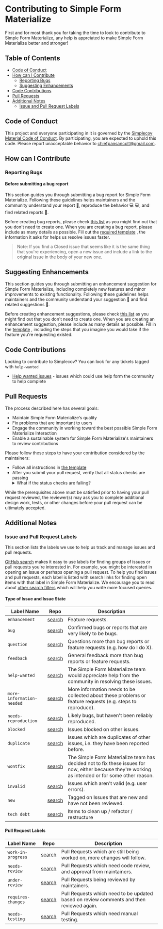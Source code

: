 # Contributing to Simple Form Materialize

First and for most thank you for taking the time to look to contribute to
Simple Form Materialize, any help is apprciated to make Simple Form Materialize better
and stronger!

## Table of Contents

- [Code of Conduct](#code-of-conduct)
- [How can I Contribute](#how-can-i-contribute)
  - [Reporting Bugs](#reporting-bugs)
  - [Suggesting Enhancements](#suggesting-enhancements)
- [Code Contributions](#code-contributions)
- [Pull Requests](#pull-requests)
- [Additional Notes](#additional-notes)
  - [Issue and Pull Request Labels](#issue-and-pull-request-labels)

## Code of Conduct

This project and everyone participating in it is governed by the [Simplecov
Material Code of Conduct](https://github.com/chiefpansancolt/simple_form_materialize/blob/master/CODE_OF_CONDUCT.md).
By participating, you are expected to uphold this code. Please report
unacceptable behavior to chiefpansancolt@gmail.com.

## How can I Contribute

### Reporting Bugs

#### Before submitting a bug report

This section guides you through submitting a bug report for Simple Form Materialize.
Following these guidelines helps maintainers and the community understand your
report 📝, reproduce the behavior 💻 💻, and find related reports 🔎.

Before creating bug reports, please check [this list](https://github.com/chiefpansancolt/simple_form_materialize/issues?q=is%3Aopen+is%3Aissue+label%3Abug)
as you might find out that you don't need to create one. When you are creating
a bug report, please include as many details as possible. Fill out the
[required template](https://github.com/chiefpansancolt/simple_form_materialize/blob/master/.github/ISSUE_TEMPLATE/bug_report.md)
, the information it asks for helps us resolve issues faster.

> Note: If you find a Closed issue that seems like it is the same thing that you're experiencing, open a new issue and include a link to the original issue in the body of your new one.

## Suggesting Enhancements

This section guides you through submitting an enhancement suggestion for
Simple Form Materialize, including completely new features and minor improvements to
existing functionality. Following these guidelines helps maintainers and the
community understand your suggestion 📝 and find related suggestions 🔎.

Before creating enhancement suggestions, please check [this list](https://github.com/chiefpansancolt/simple_form_materialize/issues?q=is%3Aopen+is%3Aissue+label%3Aenhancement)
as you might find out that you don't need to create one. When you are creating
an enhancement suggestion, please include as many details as possible. Fill in
the [template](https://github.com/chiefpansancolt/simple_form_materialize/blob/master/.github/ISSUE_TEMPLATE/feature-request.md)
, including the steps that you imagine you would take if the feature you're
requesting existed.

## Code Contributions

Looking to contribute to Simplecov? You can look for any tickets tagged with `help-wanted`

- [Help wanted issues](https://github.com/chiefpansancolt/simple_form_materialize/issues?q=is%3Aopen+is%3Aissue+label%3A%22help+wanted%22) - issues which could use help form the community to help complete

## Pull Requests

The process described here has several goals:

- Maintain Simple Form Materialize's quality
- Fix problems that are important to users
- Engage the community in working toward the best possible Simple Form Materialize Interaction
- Enable a sustainable system for Simple Form Materialize's maintainers to review contributions

Please follow these steps to have your contribution considered by the maintainers:

- Follow all instructions in [the template](https://github.com/chiefpansancolt/simple_form_materialize/blob/master/.github/PULL_REQUEST_TEMPLATE.md)
- After you submit your pull request, verify that all status checks are passing<details><summary>What if the status checks are failing?</summary>If a status check is failing, and you believe that the failure is unrelated to your change, please leave a comment on the pull request explaining why you believe the failure is unrelated. A maintainer will re-run the status check for you. If we conclude that the failure was a false positive, then we will open an issue to track that problem with our status check suite.</details>

While the prerequisites above must be satisfied prior to having your pull request reviewed, the reviewer(s) may ask you to complete additional design work, tests, or other changes before your pull request can be ultimately accepted.

## Additional Notes

### Issue and Pull Request Labels

This section lists the labels we use to help us track and manage issues and pull requests.

[GitHub search](https://help.github.com/articles/searching-issues/) makes it easy to use labels for finding groups of issues or pull requests you're interested in. For example, you might be interested in opening an Issue or perhaps opening a pull request. To help you find issues and pull requests, each label is listed with search links for finding open items with that label in Simple Form Materialize. We  encourage you to read about [other search filters](https://help.github.com/articles/searching-issues/) which will help you write more focused queries.

#### Type of Issue and Issue State

| Label Name | Repo |  Description |
| --- | --- | --- |
| `enhancement` | [search][search-simple_form_materialize-label-enhancement] | Feature requests. |
| `bug` | [search][search-simple_form_materialize-label-bug] | Confirmed bugs or reports that are very likely to be bugs. |
| `question` | [search][search-simple_form_materialize-label-question] | Questions more than bug reports or feature requests (e.g. how do I do X). |
| `feedback` | [search][search-simple_form_materialize-label-feedback] | General feedback more than bug reports or feature requests. |
| `help-wanted` | [search][search-simple_form_materialize-label-help-wanted] | The Simple Form Materialize team would appreciate help from the community in resolving these issues. |
| `more-information-needed` | [search][search-simple_form_materialize-label-more-information-needed] | More information needs to be collected about these problems or feature requests (e.g. steps to reproduce). |
| `needs-reproduction` | [search][search-simple_form_materialize-label-needs-reproduction] | Likely bugs, but haven't been reliably reproduced. |
| `blocked` | [search][search-simple_form_materialize-label-blocked] | Issues blocked on other issues. |
| `duplicate` | [search][search-simple_form_materialize-label-duplicate] | Issues which are duplicates of other issues, i.e. they have been reported before. |
| `wontfix` | [search][search-simple_form_materialize-label-wontfix] | The Simple Form Materialize team has decided not to fix these issues for now, either because they're working as intended or for some other reason. |
| `invalid` | [search][search-simple_form_materialize-label-invalid] | Issues which aren't valid (e.g. user errors). |
| `new` | [search][search-simple_form_materialize-label-new] | Tagged on Issues that are new and have not been reviewed. |
| `tech debt` | [search][search-simple_form_materialize-label-tech-debt] | Items to clean up / refactor / restructure |

#### Pull Request Labels

| Label Name | Repo | Description
| --- | --- | --- |
| `work-in-progress` | [search][search-simple_form_materialize-label-work-in-progress] | Pull Requests which are still being worked on, more changes will follow. |
| `needs-review` | [search][search-simple_form_materialize-label-needs-review] | Pull Requests which need code review, and approval from maintainers. |
| `under-review` | [search][search-simple_form_materialize-label-under-review] | Pull Requests being reviewed by maintainers. |
| `requires-changes` | [search][search-simple_form_materialize-label-requires-changes] | Pull Requests which need to be updated based on review comments and then reviewed again. |
| `needs-testing` | [search][search-simple_form_materialize-label-needs-testing] | Pull Requests which need manual testing. |

[search-simple_form_materialize-label-enhancement]: https://github.com/chiefpansancolt/simple_form_materialize/issues?q=is%3Aopen+is%3Aissue+label%3Aenhancement
[search-simple_form_materialize-label-bug]: https://github.com/chiefpansancolt/simple_form_materialize/issues?q=is%3Aopen+is%3Aissue+label%3Abug
[search-simple_form_materialize-label-question]: https://github.com/chiefpansancolt/simple_form_materialize/issues?q=is%3Aopen+is%3Aissue+label%3Aquestion
[search-simple_form_materialize-label-feedback]: https://github.com/chiefpansancolt/simple_form_materialize/issues?q=is%3Aopen+is%3Aissue+label%3Afeedback
[search-simple_form_materialize-label-help-wanted]: https://github.com/chiefpansancolt/simple_form_materialize/issues?q=is%3Aopen+is%3Aissue+label%3A%22help+wanted%22
[search-simple_form_materialize-label-more-information-needed]: https://github.com/chiefpansancolt/simple_form_materialize/issues?q=is%3Aopen+is%3Aissue+label%3A%22more+information+needed%22
[search-simple_form_materialize-label-needs-reproduction]: https://github.com/chiefpansancolt/simple_form_materialize/issues?q=is%3Aopen+is%3Aissue+label%3A%22needs+reproduction%22
[search-simple_form_materialize-label-blocked]: https://github.com/chiefpansancolt/simple_form_materialize/issues?q=is%3Aopen+is%3Aissue+label%3Ablocked
[search-simple_form_materialize-label-duplicate]: https://github.com/chiefpansancolt/simple_form_materialize/issues?q=is%3Aopen+is%3Aissue+label%3Aduplicate
[search-simple_form_materialize-label-wontfix]: https://github.com/chiefpansancolt/simple_form_materialize/issues?q=is%3Aopen+is%3Aissue+label%3Awontfix
[search-simple_form_materialize-label-invalid]: https://github.com/chiefpansancolt/simple_form_materialize/issues?q=is%3Aopen+is%3Aissue+label%3Ainvalid
[search-simple_form_materialize-label-new]: https://github.com/chiefpansancolt/simple_form_materialize/issues?q=is%3Aopen+is%3Aissue+label%3Anew
[search-simple_form_materialize-label-tech-debt]: https://github.com/chiefpansancolt/simple_form_materialize/issues?q=is%3Aopen+is%3Aissue+label%3A"tech+debt"
[search-simple_form_materialize-label-work-in-progress]: https://github.com/chiefpansancolt/simple_form_materialize/issues?q=is%3Aopen+is%3Aissue+label%3A"work+in+progress"
[search-simple_form_materialize-label-needs-review]: https://github.com/chiefpansancolt/simple_form_materialize/issues?q=is%3Aopen+is%3Aissue+label%3A"needs+review"
[search-simple_form_materialize-label-under-review]: https://github.com/chiefpansancolt/simple_form_materialize/issues?q=is%3Aopen+is%3Aissue+label%3A"under+review"
[search-simple_form_materialize-label-requires-changes]: https://github.com/chiefpansancolt/simple_form_materialize/issues?q=is%3Aopen+is%3Aissue+label%3A"requires+changes"
[search-simple_form_materialize-label-needs-testing]: https://github.com/chiefpansancolt/simple_form_materialize/issues?q=is%3Aopen+is%3Aissue+label%3A"needs+testing"
